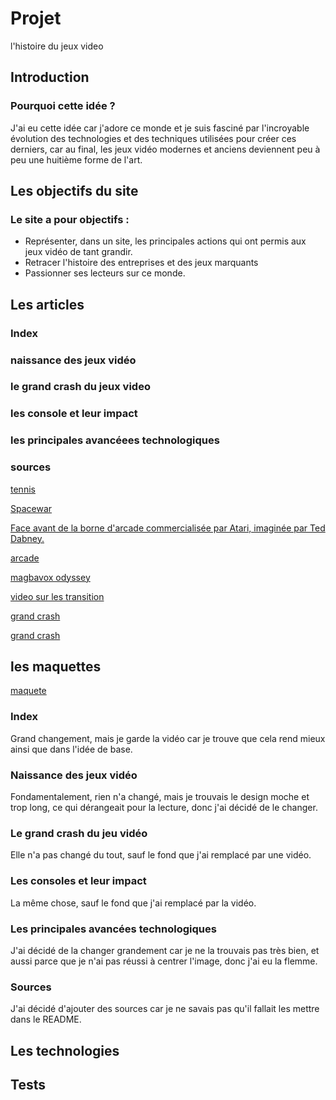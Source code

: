 # Projet
 l'histoire du jeux video
## Introduction
### Pourquoi cette idée ?
J'ai eu cette idée car j'adore ce monde et je suis fasciné par l'incroyable évolution des technologies et des techniques utilisées pour créer ces derniers, car au final, les jeux vidéo modernes et anciens deviennent peu à peu une huitième forme de l'art.
## Les objectifs du site
### Le site a pour objectifs :
* Représenter, dans un site, les principales actions qui ont permis aux jeux vidéo de tant grandir.
* Retracer l'histoire des entreprises et des jeux marquants
* Passionner ses lecteurs sur ce monde.
## Les articles
### Index


### naissance des jeux vidéo


### le grand crash du jeux video


### les console et leur impact


### les principales avancéees technologiques

### sources
[tennis](https://live.staticflickr.com/6002/5941685811_93e157ff0a_b.jpg"> )

[Spacewar](https://upload.wikimedia.org/wikipedia/commons/d/d9/Spacewar_screenshot.jpg)

[Face avant de la borne d'arcade commercialisée par Atari, imaginée par Ted Dabney.](https://upload.wikimedia.org/wikipedia/commons/9/97/Pong_cabinet_-_320846208_-_axeldeviaje.png)

[arcade](https://images-wixmp-ed30a86b8c4ca887773594c2.wixmp.com/f/1f794a11-0a82-49f5-9569-81d57187cfdf/de3dfqc-b501cc70-447e-462c-9689-d670ca6c3876.jpg/v1/fill/w_1280,h_960,q_75,strp/lockdown_arcade_club_bury_16_08_floor_2_by_retroreloads_de3dfqc-fullview.jpg?token=eyJ0eXAiOiJKV1QiLCJhbGciOiJIUzI1NiJ9.eyJzdWIiOiJ1cm46YXBwOjdlMGQxODg5ODIyNjQzNzNhNWYwZDQxNWVhMGQyNmUwIiwiaXNzIjoidXJuOmFwcDo3ZTBkMTg4OTgyMjY0MzczYTVmMGQ0MTVlYTBkMjZlMCIsIm9iaiI6W1t7ImhlaWdodCI6Ijw9OTYwIiwicGF0aCI6IlwvZlwvMWY3OTRhMTEtMGE4Mi00OWY1LTk1NjktODFkNTcxODdjZmRmXC9kZTNkZnFjLWI1MDFjYzcwLTQ0N2UtNDYyYy05Njg5LWQ2NzBjYTZjMzg3Ni5qcGciLCJ3aWR0aCI6Ijw9MTI4MCJ9XV0sImF1ZCI6WyJ1cm46c2VydmljZTppbWFnZS5vcGVyYXRpb25zIl19.90TQ3QppOWYl_e2-a-NeMNcTn_IdWzA1Ptk-js1QAkY)

[magbavox  odyssey](https://upload.wikimedia.org/wikipedia/commons/thumb/0/0f/Magnavox-Odyssey-Console-Set.png/260px-Magnavox-Odyssey-Console-Set.png)

[video sur les transition](https://www.youtube.com/watch?v=ckJ7gdIeebc)

[grand crash](https://i.ytimg.com/vi/3p0IGB3YV8c/mqdefault.jpg)

[grand crash](https://futuretimeline.net/data-trends/images/future-internet-speed-predictions-2030-2040-2050.jpg)
## les maquettes
[maquete](https://app.moqups.com/VZilNEZnvHtHyzLwWLIbKhjSOV5bvQBT/view/page/ad64222d5)

### Index
Grand changement, mais je garde la vidéo car je trouve que cela rend mieux ainsi que dans l'idée de base.

### Naissance des jeux vidéo
Fondamentalement, rien n'a changé, mais je trouvais le design moche et trop long, ce qui dérangeait pour la lecture, donc j'ai décidé de le changer.

### Le grand crash du jeu vidéo
Elle n'a pas changé du tout, sauf le fond que j'ai remplacé par une vidéo.

### Les consoles et leur impact
La même chose, sauf le fond que j'ai remplacé par la vidéo.

### Les principales avancées technologiques
J'ai décidé de la changer grandement car je ne la trouvais pas très bien, et aussi parce que je n'ai pas réussi à centrer l'image, donc j'ai eu la flemme.

### Sources
J'ai décidé d'ajouter des sources car je ne savais pas qu'il fallait les mettre dans le README.


## Les technologies



## Tests